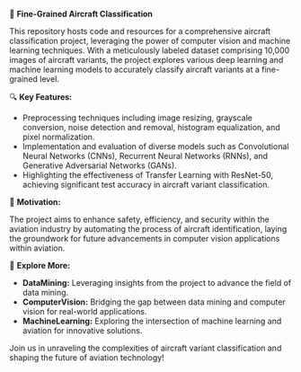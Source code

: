 🛫 **Fine-Grained Aircraft Classification**

This repository hosts code and resources for a comprehensive aircraft classification project, leveraging the power of computer vision and machine learning techniques. With a meticulously labeled dataset comprising 10,000 images of aircraft variants, the project explores various deep learning and machine learning models to accurately classify aircraft variants at a fine-grained level.

🔍 **Key Features:**

- Preprocessing techniques including image resizing, grayscale conversion, noise detection and removal, histogram equalization, and pixel normalization.
- Implementation and evaluation of diverse models such as Convolutional Neural Networks (CNNs), Recurrent Neural Networks (RNNs), and Generative Adversarial Networks (GANs).
- Highlighting the effectiveness of Transfer Learning with ResNet-50, achieving significant test accuracy in aircraft variant classification.

🚀 **Motivation:**

The project aims to enhance safety, efficiency, and security within the aviation industry by automating the process of aircraft identification, laying the groundwork for future advancements in computer vision applications within aviation.

🔗 **Explore More:**

- **DataMining:** Leveraging insights from the project to advance the field of data mining.
- **ComputerVision:** Bridging the gap between data mining and computer vision for real-world applications.
- **MachineLearning:** Exploring the intersection of machine learning and aviation for innovative solutions.

Join us in unraveling the complexities of aircraft variant classification and shaping the future of aviation technology!
